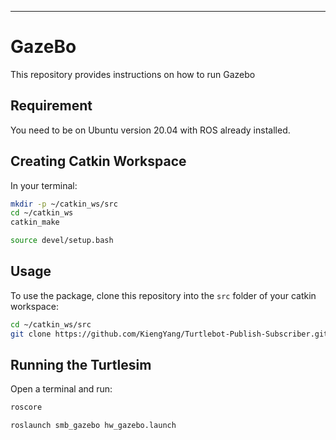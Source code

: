 
---

# GazeBo

This repository provides instructions on how to run Gazebo

## Requirement

You need to be on Ubuntu version 20.04 with ROS already installed.

## Creating Catkin Workspace

In your terminal:

```bash
mkdir -p ~/catkin_ws/src
cd ~/catkin_ws
catkin_make
```

```bash
source devel/setup.bash
```

## Usage

To use the package, clone this repository into the `src` folder of your catkin workspace:

```bash
cd ~/catkin_ws/src
git clone https://github.com/KiengYang/Turtlebot-Publish-Subscriber.git
```

## Running the Turtlesim

Open a terminal and run:

```bash
roscore
```

```bash
roslaunch smb_gazebo hw_gazebo.launch
```
